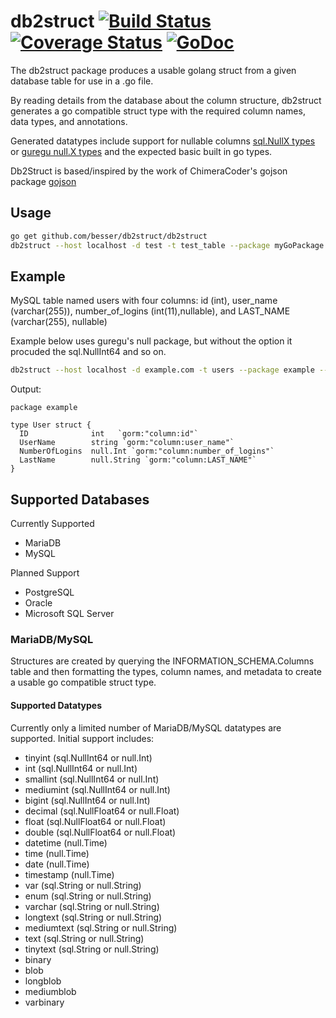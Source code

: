 # db2struct [![Build Status](https://travis-ci.org/besser/db2struct.svg?branch=master)](https://travis-ci.org/besser/db2struct) [![Coverage Status](https://coveralls.io/repos/github/besser/db2struct/badge.svg?branch=1-add-coveralls-support)](https://coveralls.io/github/besser/db2struct?branch=1-add-coveralls-support) [![GoDoc](https://godoc.org/github.com/besser/db2struct?status.svg)](https://godoc.org/github.com/besser/db2struct)

The db2struct package produces a usable golang struct from a given database table for use in a .go file.

By reading details from the database about the column structure, db2struct generates a go compatible struct type
with the required column names, data types, and annotations.

Generated datatypes include support for nullable columns [sql.NullX types](https://golang.org/pkg/database/sql/#NullBool) or [guregu null.X types](https://github.com/guregu/null)
and the expected basic built in go types.

Db2Struct is based/inspired by the work of ChimeraCoder's gojson package
[gojson](https://github.com/ChimeraCoder/gojson)

## Usage

```BASH
go get github.com/besser/db2struct/db2struct
db2struct --host localhost -d test -t test_table --package myGoPackage --struct testTable -p --user testUser
```

## Example

MySQL table named users with four columns: id (int), user_name (varchar(255)), number_of_logins (int(11),nullable), and LAST_NAME (varchar(255), nullable)

Example below uses guregu's null package, but without the option it procuded the sql.NullInt64 and so on.

```BASH
db2struct --host localhost -d example.com -t users --package example --struct user -p --user exampleUser --guregu --gorm
```

Output:

```GOLANG
package example

type User struct {
  ID              int   `gorm:"column:id"`
  UserName        string `gorm:"column:user_name"`
  NumberOfLogins  null.Int `gorm:"column:number_of_logins"`
  LastName        null.String `gorm:"column:LAST_NAME"`
}
```

## Supported Databases

Currently Supported

* MariaDB
* MySQL

Planned Support

* PostgreSQL
* Oracle
* Microsoft SQL Server

### MariaDB/MySQL

Structures are created by querying the INFORMATION_SCHEMA.Columns table and then formatting the types, column names,
and metadata to create a usable go compatible struct type.

#### Supported Datatypes

Currently only a limited number of MariaDB/MySQL datatypes are supported. Initial support includes:

* tinyint (sql.NullInt64 or null.Int)
* int (sql.NullInt64 or null.Int)
* smallint (sql.NullInt64 or null.Int)
* mediumint (sql.NullInt64 or null.Int)
* bigint (sql.NullInt64 or null.Int)
* decimal (sql.NullFloat64 or null.Float)
* float (sql.NullFloat64 or null.Float)
* double (sql.NullFloat64 or null.Float)
* datetime (null.Time)
* time (null.Time)
* date (null.Time)
* timestamp (null.Time)
* var (sql.String or null.String)
* enum (sql.String or null.String)
* varchar (sql.String or null.String)
* longtext (sql.String or null.String)
* mediumtext (sql.String or null.String)
* text (sql.String or null.String)
* tinytext (sql.String or null.String)
* binary
* blob
* longblob
* mediumblob
* varbinary
